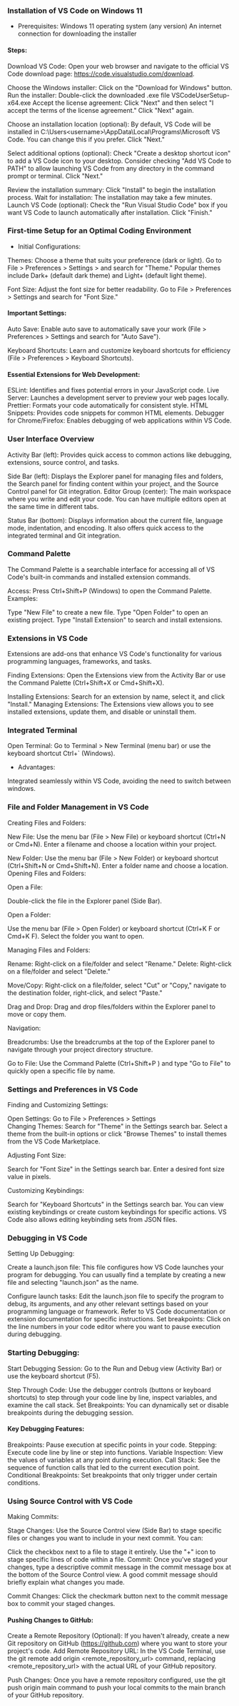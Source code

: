 ### Installation of VS Code on Windows 11
- Prerequisites:
Windows 11 operating system (any version)
An internet connection for downloading the installer
#### Steps:

Download VS Code: Open your web browser and navigate to the official VS Code download page: https://code.visualstudio.com/download.

Choose the Windows installer: Click on the "Download for Windows" button.
Run the installer: Double-click the downloaded .exe file  VSCodeUserSetup-x64.exe
Accept the license agreement: Click "Next" and then select "I accept the terms of the license agreement." Click "Next" again.

Choose an installation location (optional): By default, VS Code will be installed in C:\Users\<username>\AppData\Local\Programs\Microsoft VS Code. You can change this if you prefer. Click "Next."

Select additional options (optional):
Check "Create a desktop shortcut icon" to add a VS Code icon to your desktop.
Consider checking "Add VS Code to PATH" to allow launching VS Code from any directory in the command prompt or terminal. Click "Next."

Review the installation summary: Click "Install" to begin the installation process.
Wait for installation: The installation may take a few minutes.
Launch VS Code (optional): Check the "Run Visual Studio Code" box if you want VS Code to launch automatically after installation. Click "Finish."

### First-time Setup for an Optimal Coding Environment
- Initial Configurations:

Themes: Choose a theme that suits your preference (dark or light). Go to File > Preferences > Settings >  and search for "Theme." Popular themes include Dark+ (default dark theme) and Light+ (default light theme).

Font Size: Adjust the font size for better readability. Go to File > Preferences > Settings and search for "Font Size."

#### Important Settings:
Auto Save: Enable auto save to automatically save your work (File > Preferences > Settings and search for "Auto Save").

Keyboard Shortcuts: Learn and customize keyboard shortcuts for efficiency (File > Preferences > Keyboard Shortcuts).

#### Essential Extensions for Web Development:

ESLint: Identifies and fixes potential errors in your JavaScript code.
Live Server: Launches a development server to preview your web pages locally.
Prettier: Formats your code automatically for consistent style.
HTML Snippets: Provides code snippets for common HTML elements.
Debugger for Chrome/Firefox: Enables debugging of web applications within VS Code.

### User Interface Overview

Activity Bar (left): Provides quick access to common actions like debugging, extensions, source control, and tasks.

Side Bar (left): Displays the Explorer panel for managing files and folders, the Search panel for finding content within your project, and the Source Control panel for Git integration.
Editor Group (center): The main workspace where you write and edit your code. You can have multiple editors open at the same time in different tabs.

Status Bar (bottom): Displays information about the current file, language mode, indentation, and encoding. It also offers quick access to the integrated terminal and Git integration.

### Command Palette

The Command Palette is a searchable interface for accessing all of VS Code's built-in commands and installed extension commands.

Access: Press Ctrl+Shift+P (Windows) to open the Command Palette.
Examples:

Type "New File" to create a new file.
Type "Open Folder" to open an existing project.
Type "Install Extension" to search and install extensions.

### Extensions in VS Code
Extensions are add-ons that enhance VS Code's functionality for various programming languages, frameworks, and tasks.

Finding Extensions: Open the Extensions view from the Activity Bar or use the Command Palette (Ctrl+Shift+X or Cmd+Shift+X).

Installing Extensions: Search for an extension by name, select it, and click "Install."
Managing Extensions: The Extensions view allows you to see installed extensions, update them, and disable or uninstall them.

### Integrated Terminal
Open Terminal: Go to Terminal > New Terminal (menu bar) or use the keyboard shortcut Ctrl+` (Windows).
- Advantages:

Integrated seamlessly within VS Code, avoiding the need to switch between windows.

### File and Folder Management in VS Code
Creating Files and Folders:

New File: Use the menu bar (File > New File) or keyboard shortcut (Ctrl+N or Cmd+N). Enter a filename and choose a location within your project.

New Folder: Use the menu bar (File > New Folder) or keyboard shortcut (Ctrl+Shift+N or Cmd+Shift+N). Enter a folder name and choose a location.
Opening Files and Folders:

Open a File: 

Double-click the file in the Explorer panel (Side Bar).

Open a Folder:

 Use the menu bar (File > Open Folder) or keyboard shortcut (Ctrl+K F or Cmd+K F). Select the folder you want to open.

Managing Files and Folders:

Rename: Right-click on a file/folder and select "Rename."
Delete: Right-click on a file/folder and select "Delete."

Move/Copy: Right-click on a file/folder, select "Cut" or "Copy," navigate to the destination folder, right-click, and select "Paste."

Drag and Drop: Drag and drop files/folders within the Explorer panel to move or copy them.

Navigation:

Breadcrumbs: Use the breadcrumbs at the top of the Explorer panel to navigate through your project directory structure.

Go to File: Use the Command Palette (Ctrl+Shift+P ) and type "Go to File" to quickly open a specific file by name.

### Settings and Preferences in VS Code
Finding and Customizing Settings:

Open Settings: Go to File > Preferences > Settings \
Changing Themes:
Search for "Theme" in the Settings search bar.
Select a theme from the built-in options or click "Browse Themes" to install themes from the VS Code Marketplace.

Adjusting Font Size:

Search for "Font Size" in the Settings search bar.
Enter a desired font size value in pixels.

Customizing Keybindings:

Search for "Keyboard Shortcuts" in the Settings search bar.
You can view existing keybindings or create custom keybindings for specific actions. VS Code also allows editing keybinding sets from JSON files.

### Debugging in VS Code
Setting Up Debugging:

Create a launch.json file: This file configures how VS Code launches your program for debugging. You can usually find a template by creating a new file and selecting "launch.json" as the name.

Configure launch tasks: Edit the launch.json file to specify the program to debug, its arguments, and any other relevant settings based on your programming language or framework. Refer to VS Code documentation or extension documentation for specific instructions.
Set breakpoints: Click on the line numbers in your code editor where you want to pause execution during debugging.

### Starting Debugging:

Start Debugging Session: Go to the Run and Debug view (Activity Bar) or use the keyboard shortcut (F5).

Step Through Code: Use the debugger controls (buttons or keyboard shortcuts) to step through your code line by line, inspect variables, and examine the call stack.
Set Breakpoints: You can dynamically set or disable breakpoints during the debugging session.

#### Key Debugging Features:

Breakpoints: Pause execution at specific points in your code.
Stepping: Execute code line by line or step into functions.
Variable Inspection: View the values of variables at any point during execution.
Call Stack: See the sequence of function calls that led to the current execution point.
Conditional Breakpoints: Set breakpoints that only trigger under certain conditions.

### Using Source Control with VS Code
Making Commits:

Stage Changes: Use the Source Control view (Side Bar) to stage specific files or changes you want to include in your next commit. You can:

Click the checkbox next to a file to stage it entirely.
Use the "+" icon to stage specific lines of code within a file.
Commit: Once you've staged your changes, type a descriptive commit message in the commit message box at the bottom of the Source Control view. A good commit message should briefly explain what changes you made.

Commit Changes: Click the checkmark button next to the commit message box to commit your staged changes.

#### Pushing Changes to GitHub:
Create a Remote Repository (Optional): If you haven't already, create a new Git repository on GitHub (https://github.com) where you want to store your project's code.
Add Remote Repository URL: In the VS Code Terminal, use the git remote add origin <remote_repository_url> command, replacing <remote_repository_url> with the actual URL of your GitHub repository.

Push Changes: Once you have a remote repository configured, use the git push origin main command to push your local commits to the main branch of your GitHub repository. 
